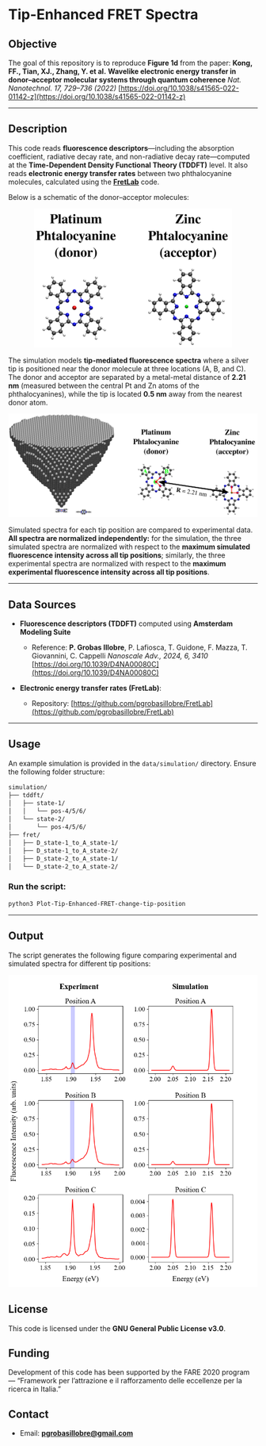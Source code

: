 # Tip-Enhanced FRET Spectra

## Objective

The goal of this repository is to reproduce **Figure 1d** from the paper:
**Kong, FF., Tian, XJ., Zhang, Y. et al.**
**Wavelike electronic energy transfer in donor–acceptor molecular systems through quantum coherence**
*Nat. Nanotechnol. 17, 729–736 (2022)*
[https://doi.org/10.1038/s41565-022-01142-z](https://doi.org/10.1038/s41565-022-01142-z)

---

## Description

This code reads **fluorescence descriptors**—including the absorption coefficient, radiative decay rate, and non-radiative decay rate—computed at the **Time-Dependent Density Functional Theory (TDDFT)** level. It also reads **electronic energy transfer rates** between two phthalocyanine molecules, calculated using the [**FretLab**](https://github.com/pgrobasillobre/FretLab) code.

Below is a schematic of the donor–acceptor molecules:

<p align="center">
  <img src="./_static/molecules_labels.png" alt="Molecule Labels" width="400"/>
</p>


The simulation models **tip-mediated fluorescence spectra** where a silver tip is positioned near the donor molecule at three locations (A, B, and C). The donor and acceptor are separated by a metal-metal distance of **2.21 nm** (measured between the central Pt and Zn atoms of the phthalocyanines), while the tip is located **0.5 nm** away from the nearest donor atom.

<p align="center">
  <img src="./_static/tip-positions.png" alt="Molecule Labels" width="800"/>
</p>

Simulated spectra for each tip position are compared to experimental data. **All spectra are normalized independently:** for the simulation, the three simulated spectra are normalized with respect to the **maximum simulated fluorescence intensity across all tip positions**; similarly, the three experimental spectra are normalized with respect to the **maximum experimental fluorescence intensity across all tip positions**.

---

## Data Sources

- **Fluorescence descriptors (TDDFT)** computed using **Amsterdam Modeling Suite**
  - Reference: **P. Grobas Illobre**, P. Lafiosca, T. Guidone, F. Mazza, T. Giovannini, C. Cappelli *Nanoscale Adv., 2024, 6, 3410* [https://doi.org/10.1039/D4NA00080C](https://doi.org/10.1039/D4NA00080C)

- **Electronic energy transfer rates (FretLab)**:
  - Repository: [https://github.com/pgrobasillobre/FretLab](https://github.com/pgrobasillobre/FretLab)

---

## Usage

An example simulation is provided in the `data/simulation/` directory. Ensure the following folder structure:

```
simulation/
├── tddft/
│   ├── state-1/
│   │   └── pos-4/5/6/
│   └── state-2/
│       └── pos-4/5/6/
├── fret/
│   ├── D_state-1_to_A_state-1/
│   ├── D_state-1_to_A_state-2/
│   ├── D_state-2_to_A_state-1/
│   └── D_state-2_to_A_state-2/
```

### Run the script:

```bash
python3 Plot-Tip-Enhanced-FRET-change-tip-position
```

---

## Output

The script generates the following figure comparing experimental and simulated spectra for different tip positions:

![FRET Comparison](./_static/fret_tip-position_experiment_vs_simulation.png)


## License

This code is licensed under the **GNU General Public License v3.0**.

## Funding

Development of this code has been supported by the FARE 2020 program — “Framework per l’attrazione e il rafforzamento delle eccellenze per la ricerca in Italia.”

## Contact

- Email: **pgrobasillobre@gmail.com**
